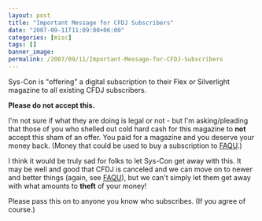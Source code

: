 ```yaml
---
layout: post
title: "Important Message for CFDJ Subscribers"
date: "2007-09-11T11:09:00+06:00"
categories: [misc]
tags: []
banner_image: 
permalink: /2007/09/11/Important-Message-for-CFDJ-Subscribers
---
```


Sys-Con is "offering" a digital subscription to their Flex or Silverlight magazine to all existing CFDJ subscribers.

<b>Please do not accept this.</b>

I'm not sure if what they are doing is legal or not - but I'm asking/pleading that those of you who shelled out cold hard cash for this magazine to <b>not</b> accept this sham of an offer. You paid for a magazine and you deserve your money back. (Money that could be used to buy a subscription to <a href="http://www.fusionauthority.com/quarterly">FAQU</a>.)

I think it would be truly sad for folks to let Sys-Con get away with this. It may be well and good that CFDJ is canceled and we can move on to newer and better things (again, see <a href="http://www.fusionauthority.com/quarterly">FAQU</a>), but we can't simply let them get away with what amounts to <b>theft</b> of your money!

Please pass this on to anyone you know who subscribes. (If you agree of course.)